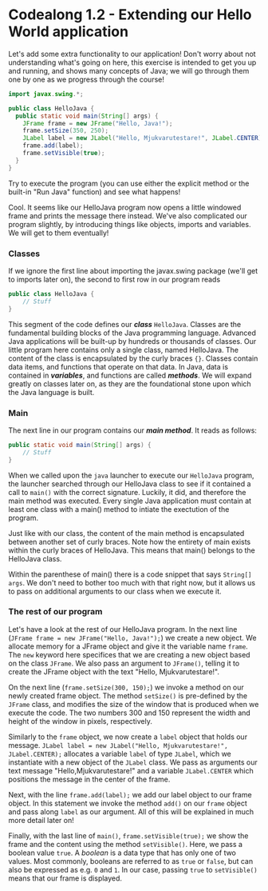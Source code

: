 # Codealong 1.2 - Extending our Hello World application

Let's add some extra functionality to our application! Don't worry about not understanding what's going on here, this exercise is intended to get you up and running, and shows many concepts of Java; we will go through them one by one as we progress through the course!

```java
import javax.swing.*;

public class HelloJava {
  public static void main(String[] args) {
    JFrame frame = new JFrame("Hello, Java!");
    frame.setSize(350, 250);
    JLabel label = new JLabel("Hello, Mjukvarutestare!", JLabel.CENTER);
    frame.add(label);
    frame.setVisible(true);
  }
}
```

Try to execute the program (you can use either the explicit method or the built-in "Run Java" function) and see what happens!

Cool. It seems like our HelloJava program now opens a little windowed frame and prints the message there instead. We've also complicated our program slightly, by introducing things like objects, imports and variables. We will get to them eventually!

### Classes
If we ignore the first line about importing the javax.swing package (we'll get to imports later on), the second to first row in our program reads

```java
public class HelloJava {
    // Stuff
}
```

This segment of the code defines our <i><b>class</i></b> `HelloJava`. Classes are the fundamental building blocks of the Java programming language. Advanced Java applications will be built-up by hundreds or thousands of classes. Our little program here contains only a single class, named HelloJava. The content of the class is encapsulated by the curly braces `{}`. Classes contain data items, and functions that operate on that data. In Java, data is contained in <i><b>variables</b></i>, and functions are called <i><b>methods</i></b>. We will expand greatly on classes later on, as they are the foundational stone upon which the Java language is built.

### Main
The next line in our program contains our <i><b>main method</i></b>. It reads as follows:

```java
public static void main(String[] args) {
    // Stuff
}
```

When we called upon the `java` launcher to execute our `HelloJava` program, the launcher searched through our HelloJava class to see if it contained a call to `main()` with the correct signature. Luckily, it did, and therefore the main method was executed. Every single Java application must contain at least one class with a main() method to intiate the exectution of the program. 

Just like with our class, the content of the main method is encapsulated between another set of curly braces. Note how the entirety of main exists within the curly braces of HelloJava. This means that main() belongs to the HelloJava class.

Within the parenthese of main() there is a code snippet that says `String[] args`. We don't need to bother too much with that right now, but it allows us to pass on additional arguments to our class when we execute it.

### The rest of our program
Let's have a look at the rest of our HelloJava program. In the next line (`JFrame frame = new JFrame("Hello, Java!");`) we create a new object. We allocate memory for a JFrame object and give it the variable name `frame`. The `new` keyword here specifices that we are creating a new object based on the class `JFrame`. We also pass an argument to `JFrame()`, telling it to create the JFrame object with the text "Hello, Mjukvarutestare!".

On the next line (`frame.setSize(300, 150);`) we invoke a method on our newly created frame object. The method `setSize()` is pre-defined by the `JFrame` class, and modifies the size of the window that is produced when we execute the code. The two numbers 300 and 150 represent the width and height of the window in pixels, respectively.

Similarly to the `frame` object, we now create a `label` object that holds our message. `JLabel label = new JLabel("Hello, Mjukvarutestare!", JLabel.CENTER);` allocates a variable `label` of type `JLabel`, which we instantiate with a new object of the `JLabel` class. We pass as arguments our text message "Hello,Mjukvarutestare!" and a variable `JLabel.CENTER` which positions the message in the center of the frame.

Next, with the line `frame.add(label);` we add our label object to our frame object. In this statement we invoke the method `add()` on our `frame` object and pass along `label` as our argument. All of this will be explained in much more detail later on!

Finally, with the last line of `main()`, `frame.setVisible(true);` we show the frame and the content using the method `setVisible()`. Here, we pass a boolean value `true`. A <i>boolean</i> is a data type that has only one of two values. Most commonly, booleans are referred to as `true` or `false`, but can also be expressed as e.g. `0` and `1`. In our case, passing `true` to `setVisible()` means that our frame is displayed.





